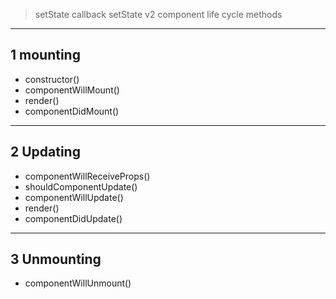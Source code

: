 > setState callback
> setState v2
> component life cycle methods

  ------
  1 mounting
  ------
  - constructor()
  - componentWillMount()
  - render()
  - componentDidMount()

  -----
  2 Updating
  -----

  - componentWillReceiveProps()
  - shouldComponentUpdate()
  - componentWillUpdate()
  - render()
  - componentDidUpdate()

  -----
  3 Unmounting
  -----

  - componentWillUnmount()
